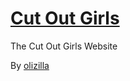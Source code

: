 # [Cut Out Girls](http://cutoutgirls.com)

The Cut Out Girls Website

By [olizilla](http://oli.zilla.org.uk)
